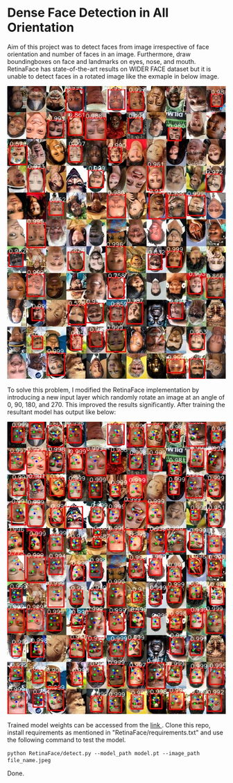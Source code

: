 # Dense Face Detection in All Orientation
<p >

Aim of this project was to detect faces from image irrespective of face orientation and 
number of faces in an image. Furthermore, draw boundingboxes on face and landmarks on eyes, nose, and 
mouth. RetinaFace has state-of-the-art results on WIDER FACE dataset but it is 
unable to detect faces in a rotated image like the exmaple in below image.

</p>

![alt text](https://raw.githubusercontent.com/muhammad-umair-usmani/Dense_Face_Detection/master/r35_Old_Model.jpg)

To solve this problem, I modified the RetinaFace implementation by introducing a new input layer 
which randomly rotate an image at an angle of 0, 90, 180, and 270. This improved the results significantly.
After training the resultant model has output like below:

![alt text](https://raw.githubusercontent.com/muhammad-umair-usmani/Dense_Face_Detection/master/r180_35.jpg)

Trained model weights can be accessed from the <a href= "https://drive.google.com/file/d/1BmgfQlvoJbi4MEtOTfSY7VKW9itKKQ7l" >  link </a>.
Clone this repo, install requirements as mentioned in "RetinaFace/requirements.txt" and use the following command to test the model.

```
python RetinaFace/detect.py --model_path model.pt --image_path file_name.jpeg
```

Done.

